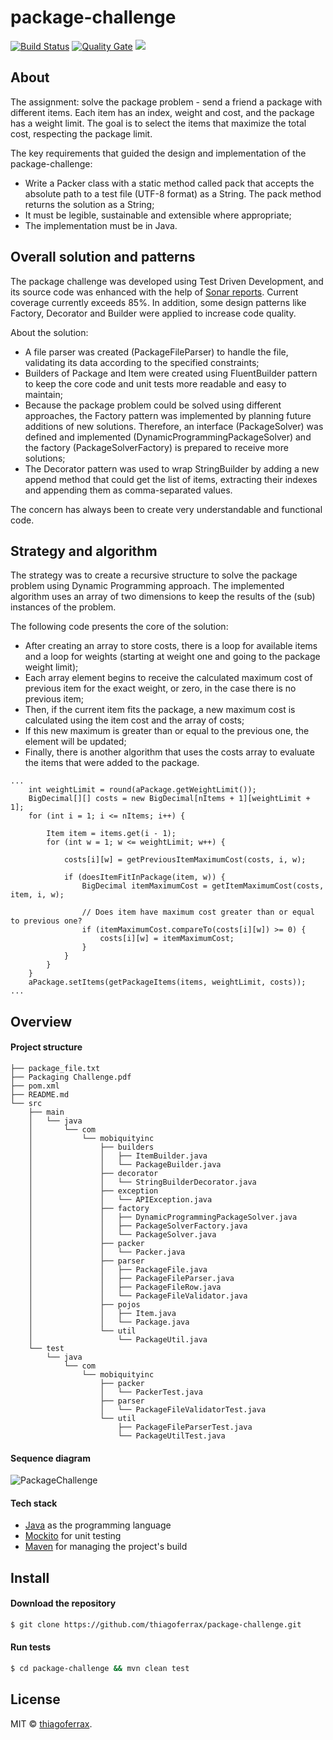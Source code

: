 # package-challenge
> 

[![Build Status](https://travis-ci.org/thiagoferrax/package-challenge.svg?branch=master)](https://travis-ci.org/thiagoferrax/package-challenge)
[![Quality Gate](https://sonarcloud.io/api/project_badges/measure?project=com.mobiquityinc%3Apackage-challenge&metric=alert_status)](https://sonarcloud.io/dashboard?id=com.mobiquityinc%3Apackage-challenge)
<a href="https://opensource.org/licenses/MIT"><img src="https://img.shields.io/badge/License-MIT-blue.svg"></a>

## About

The assignment: solve the package problem - send a friend a package with different items. Each item has an index, weight and cost, and the package has a weight limit. The goal is to select the items that maximize the total cost, respecting the package limit.

The key requirements that guided the design and implementation of the package-challenge:

- Write a Packer class with a static method called pack that accepts the absolute path to a test file (UTF-8 format) as a String. The pack method returns the solution as a String;
- It must be legible, sustainable and extensible where appropriate;
- The implementation must be in Java.

## Overall solution and patterns

The package challenge was developed using Test Driven Development, and its source code was enhanced with the help of [Sonar reports](https://sonarcloud.io/dashboard?id=com.mobiquityinc%3Apackage-challenge). Current coverage currently exceeds 85%. In addition, some design patterns like Factory, Decorator and Builder were applied to increase code quality.

About the solution:
- A file parser was created (PackageFileParser) to handle the file, validating its data according to the specified constraints;
- Builders of Package and Item were created using FluentBuilder pattern to keep the core code and unit tests more readable and easy to maintain;
- Because the package problem could be solved using different approaches, the Factory pattern was implemented by planning future additions of new solutions. Therefore, an interface (PackageSolver) was defined and implemented (DynamicProgrammingPackageSolver) and the factory (PackageSolverFactory) is prepared to receive more solutions;
- The Decorator pattern was used to wrap StringBuilder by adding a new append method that could get the list of items, extracting their indexes and appending them as comma-separated values.

The concern has always been to create very understandable and functional code.

## Strategy and algorithm

The strategy was to create a recursive structure to solve the package problem using Dynamic Programming approach. The implemented algorithm uses an array of two dimensions to keep the results of the (sub) instances of the problem.

The following code presents the core of the solution: 
- After creating an array to store costs, there is a loop for available items and a loop for weights (starting at weight one and going to the package weight limit);
- Each array element begins to receive the calculated maximum cost of previous item for the exact weight, or zero, in the case there is no previous item;
- Then, if the current item fits the package, a new maximum cost is calculated using the item cost and the array of costs;
- If this new maximum is greater than or equal to the previous one, the element will be updated;
- Finally, there is another algorithm that uses the costs array to evaluate the items that were added to the package.

```
...
    int weightLimit = round(aPackage.getWeightLimit());
    BigDecimal[][] costs = new BigDecimal[nItems + 1][weightLimit + 1];
    for (int i = 1; i <= nItems; i++) {

        Item item = items.get(i - 1);
        for (int w = 1; w <= weightLimit; w++) {

            costs[i][w] = getPreviousItemMaximumCost(costs, i, w);

            if (doesItemFitInPackage(item, w)) {
                BigDecimal itemMaximumCost = getItemMaximumCost(costs, item, i, w);

                // Does item have maximum cost greater than or equal to previous one?
                if (itemMaximumCost.compareTo(costs[i][w]) >= 0) {
                    costs[i][w] = itemMaximumCost;
                }
            }
        }
    }
    aPackage.setItems(getPackageItems(items, weightLimit, costs));
...
```

## Overview

#### Project structure
```
├── package_file.txt
├── Packaging Challenge.pdf
├── pom.xml
├── README.md
└── src
    ├── main
    │   └── java
    │       └── com
    │           └── mobiquityinc
    │               ├── builders
    │               │   ├── ItemBuilder.java
    │               │   └── PackageBuilder.java
    │               ├── decorator
    │               │   └── StringBuilderDecorator.java
    │               ├── exception
    │               │   └── APIException.java
    │               ├── factory
    │               │   ├── DynamicProgrammingPackageSolver.java
    │               │   ├── PackageSolverFactory.java
    │               │   └── PackageSolver.java
    │               ├── packer
    │               │   └── Packer.java
    │               ├── parser
    │               │   ├── PackageFile.java
    │               │   ├── PackageFileParser.java
    │               │   ├── PackageFileRow.java
    │               │   └── PackageFileValidator.java
    │               ├── pojos
    │               │   ├── Item.java
    │               │   └── Package.java
    │               └── util
    │                   └── PackageUtil.java
    └── test
        └── java
            └── com
                └── mobiquityinc
                    ├── packer
                    │   └── PackerTest.java
                    ├── parser
                    │   └── PackageFileValidatorTest.java
                    └── util
                        ├── PackageFileParserTest.java
                        └── PackageUtilTest.java
```
#### Sequence diagram
![PackageChallenge](https://user-images.githubusercontent.com/43149895/64691700-b8e23d80-d469-11e9-9c00-2ac0e2733804.png)

#### Tech stack
* [Java](https://www.java.com/) as the programming language
* [Mockito](https://site.mockito.org/) for unit testing
* [Maven](https://maven.apache.org/) for managing the project's build

## Install
#### Download the repository
```sh
$ git clone https://github.com/thiagoferrax/package-challenge.git
```
#### Run tests
```sh
$ cd package-challenge && mvn clean test
```

## License

MIT © [thiagoferrax](https://github.com/thiagoferrax).
